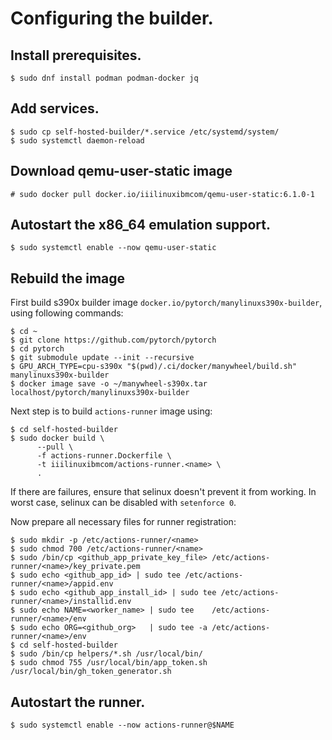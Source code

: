 # Configuring the builder.

## Install prerequisites.

```
$ sudo dnf install podman podman-docker jq
```

## Add services.

```
$ sudo cp self-hosted-builder/*.service /etc/systemd/system/
$ sudo systemctl daemon-reload
```

## Download qemu-user-static image

```
# sudo docker pull docker.io/iiilinuxibmcom/qemu-user-static:6.1.0-1
```

## Autostart the x86_64 emulation support.

```
$ sudo systemctl enable --now qemu-user-static
```

## Rebuild the image

First build s390x builder image `docker.io/pytorch/manylinuxs390x-builder`,
using following commands:

```
$ cd ~
$ git clone https://github.com/pytorch/pytorch
$ cd pytorch
$ git submodule update --init --recursive
$ GPU_ARCH_TYPE=cpu-s390x "$(pwd)/.ci/docker/manywheel/build.sh" manylinuxs390x-builder
$ docker image save -o ~/manywheel-s390x.tar localhost/pytorch/manylinuxs390x-builder
```

Next step is to build `actions-runner` image using:

```
$ cd self-hosted-builder
$ sudo docker build \
      --pull \
      -f actions-runner.Dockerfile \
      -t iiilinuxibmcom/actions-runner.<name> \
      .
```

If there are failures, ensure that selinux doesn't prevent it from working.
In worst case, selinux can be disabled with `setenforce 0`.

Now prepare all necessary files for runner registration:

```
$ sudo mkdir -p /etc/actions-runner/<name>
$ sudo chmod 700 /etc/actions-runner/<name>
$ sudo /bin/cp <github_app_private_key_file> /etc/actions-runner/<name>/key_private.pem
$ sudo echo <github_app_id> | sudo tee /etc/actions-runner/<name>/appid.env
$ sudo echo <github_app_install_id> | sudo tee /etc/actions-runner/<name>/installid.env
$ sudo echo NAME=<worker_name> | sudo tee    /etc/actions-runner/<name>/env
$ sudo echo ORG=<github_org>   | sudo tee -a /etc/actions-runner/<name>/env
$ cd self-hosted-builder
$ sudo /bin/cp helpers/*.sh /usr/local/bin/
$ sudo chmod 755 /usr/local/bin/app_token.sh /usr/local/bin/gh_token_generator.sh
```

## Autostart the runner.

```
$ sudo systemctl enable --now actions-runner@$NAME
```
